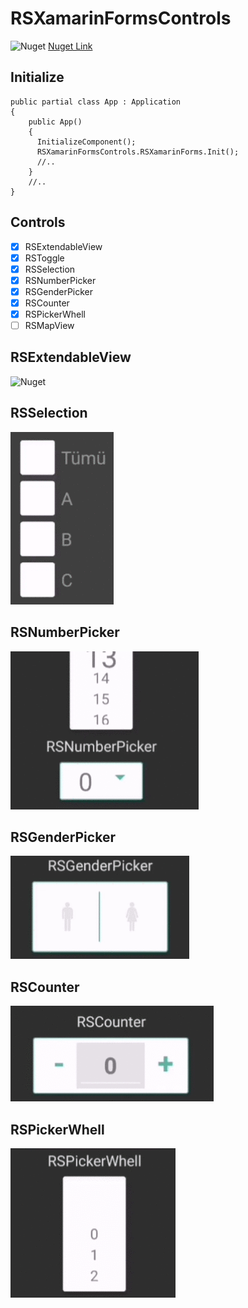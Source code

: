 # RSXamarinFormsControls
 ![Nuget](https://img.shields.io/nuget/v/RSXamarinFormsControls)
 [Nuget Link](https://www.nuget.org/packages/RSXamarinFormsControls/)
## Initialize


    public partial class App : Application
    {
        public App()
        {
          InitializeComponent();
          RSXamarinFormsControls.RSXamarinForms.Init();
          //..
        }
        //..
    }
 
## Controls
 - [x] RSExtendableView
 - [x] RSToggle
 - [x] RSSelection
 - [x] RSNumberPicker
 - [x] RSGenderPicker
 - [x] RSCounter
 - [x] RSPickerWhell
 - [ ] RSMapView

## RSExtendableView
![Nuget](https://raw.githubusercontent.com/EfecanAltay/RSXamarinFormsControls/master/doc/gifs/RSExtendableView.gif)
## RSSelection
![Nuget](https://raw.githubusercontent.com/EfecanAltay/RSXamarinFormsControls/master/doc/gifs/RSSelection.gif)
## RSNumberPicker
![Nuget](https://raw.githubusercontent.com/EfecanAltay/RSXamarinFormsControls/master/doc/gifs/RSNumberPicker.gif)
## RSGenderPicker
![Nuget](https://raw.githubusercontent.com/EfecanAltay/RSXamarinFormsControls/master/doc/gifs/RSGenderPicker.gif)
## RSCounter
![Nuget](https://raw.githubusercontent.com/EfecanAltay/RSXamarinFormsControls/master/doc/gifs/RSCounter.gif)
## RSPickerWhell
![Nuget](https://raw.githubusercontent.com/EfecanAltay/RSXamarinFormsControls/master/doc/gifs/RSPickerWhell.gif)
